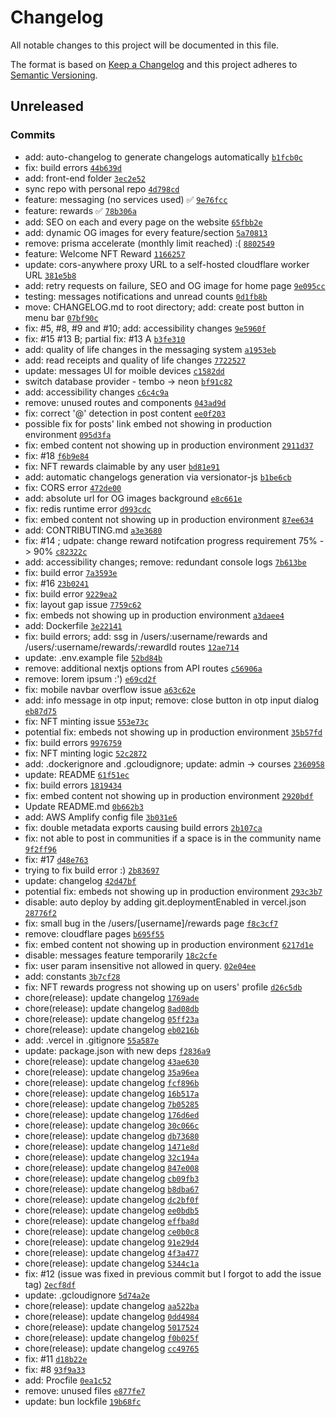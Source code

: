 # Changelog

All notable changes to this project will be documented in this file.

The format is based on [Keep a Changelog](https://keepachangelog.com/en/1.0.0/)
and this project adheres to [Semantic Versioning](https://semver.org/spec/v2.0.0.html).

## Unreleased

### Commits

- add: auto-changelog to generate changelogs automatically [`b1fcb0c`](https://github.com/avocodos/avocodos/commit/b1fcb0cb5b14dc62e156c37cd20c3852940d6f96)
- fix: build errors [`44b639d`](https://github.com/avocodos/avocodos/commit/44b639d12a76999955fc34f492ec3892168948cf)
- add: front-end folder [`3ec2e52`](https://github.com/avocodos/avocodos/commit/3ec2e527c7b4e5252ee2fcb07942d4e16aac23df)
- sync repo with personal repo [`4d798cd`](https://github.com/avocodos/avocodos/commit/4d798cd4cbf1ce603307306f8c9639860d071395)
- feature: messaging (no services used) ✅ [`9e76fcc`](https://github.com/avocodos/avocodos/commit/9e76fcc2d02b734cf6a146cdfb33de66eb9ef57e)
- feature: rewards ✅ [`78b306a`](https://github.com/avocodos/avocodos/commit/78b306aaf9bc7e8dcc143d78d86f60aae7268857)
- add: SEO on each and every page on the website [`65fbb2e`](https://github.com/avocodos/avocodos/commit/65fbb2e4616afc68b55a3b23e1ad5b2bd5f7331a)
- add: dynamic OG images for every feature/section [`5a70813`](https://github.com/avocodos/avocodos/commit/5a7081343c769e3869e8e6f2e3aee5089908adf8)
- remove: prisma accelerate (monthly limit reached) :( [`8802549`](https://github.com/avocodos/avocodos/commit/8802549020298be6aa6b7bcd80f0dcf4cc108071)
- feature: Welcome NFT Reward [`1166257`](https://github.com/avocodos/avocodos/commit/116625795319ab112869657118f8de1c37ca99f4)
- update: cors-anywhere proxy URL to a self-hosted cloudflare worker URL [`381e5b8`](https://github.com/avocodos/avocodos/commit/381e5b8cfeac77fae3727e18e4fd6d18ca338864)
- add: retry requests on failure, SEO and OG image for home page [`9e095cc`](https://github.com/avocodos/avocodos/commit/9e095ccc5c1753aab5d18fdef913bf0302438116)
- testing: messages notifications and unread counts [`0d1fb8b`](https://github.com/avocodos/avocodos/commit/0d1fb8b75ed7b879458b118de8cd27ab5fd7e296)
- move: CHANGELOG.md to root directory; add: create post button in menu bar [`07bf90c`](https://github.com/avocodos/avocodos/commit/07bf90c9e8905ba8599622a9611be65456614dc5)
- fix: #5, #8, #9 and #10; add: accessibility changes [`9e5960f`](https://github.com/avocodos/avocodos/commit/9e5960fe9a42129f390f424f5158a978add7ed0b)
- fix: #15 #13 B; partial fix: #13 A [`b3fe310`](https://github.com/avocodos/avocodos/commit/b3fe31085ed7ae4249cd3ee58ba37c6ca591a3f1)
- add: quality of life changes in the messaging system [`a1953eb`](https://github.com/avocodos/avocodos/commit/a1953eb962073558f1005ee9d862f8f960ee7cc5)
- add: read receipts and quality of life changes [`7722527`](https://github.com/avocodos/avocodos/commit/77225272a4e64877a27ed1f53c872b17a0abf700)
- update: messages UI for moible devices [`c1582dd`](https://github.com/avocodos/avocodos/commit/c1582ddfc2025dfffbe34a6a96fc25c373479241)
- switch database provider - tembo -&gt; neon [`bf91c82`](https://github.com/avocodos/avocodos/commit/bf91c821f56a8aa67ad40d8f0cced3ecc391c97a)
- add: accessibility changes [`c6c4c9a`](https://github.com/avocodos/avocodos/commit/c6c4c9abf9ecd8dd999cd3dd89c92007a32b7309)
- remove: unused routes and components [`043ad9d`](https://github.com/avocodos/avocodos/commit/043ad9db82e9a22a2a72a01d1ba168329e38a95d)
- fix: correct '@' detection in post content [`ee0f203`](https://github.com/avocodos/avocodos/commit/ee0f2039be383a53befc93025b4ed28d416092f9)
- possible fix for posts' link embed not showing in production environment [`095d3fa`](https://github.com/avocodos/avocodos/commit/095d3fa1acdfaac497ec771ac1622570533f1ffa)
- fix: embed content not showing up in production environment [`2911d37`](https://github.com/avocodos/avocodos/commit/2911d379bba1d32bc1003a3834568a8d4c8bed1a)
- fix: #18 [`f6b9e84`](https://github.com/avocodos/avocodos/commit/f6b9e849d61186583b5a017246e1b74bff219314)
- fix: NFT rewards claimable by any user [`bd81e91`](https://github.com/avocodos/avocodos/commit/bd81e91fdc376b1ceda591fb277d57ca755ff35d)
- add: automatic changelogs generation via versionator-js [`b1be6cb`](https://github.com/avocodos/avocodos/commit/b1be6cb0daf46a508f622d28c7decf8ede70e185)
- fix: CORS error [`472de00`](https://github.com/avocodos/avocodos/commit/472de004b94810a39a58977a0a6e2ac8564e3778)
- add: absolute url for OG images background [`e8c661e`](https://github.com/avocodos/avocodos/commit/e8c661e031a573800c199e8bd1ee55ce80b24faa)
- fix: redis runtime error [`d993cdc`](https://github.com/avocodos/avocodos/commit/d993cdc2b081c6b09cd5e95b0b5c51beb7fb94fd)
- fix: embed content not showing up in production environment [`87ee634`](https://github.com/avocodos/avocodos/commit/87ee63406117cc2649c2edc78733e430c7810117)
- add: CONTRIBUTING.md [`a3e3680`](https://github.com/avocodos/avocodos/commit/a3e36802815009944d0a271434d790fc8f407c3d)
- fix: #14 ; udpate: change reward notifcation progress requirement 75% -&gt; 90% [`c82322c`](https://github.com/avocodos/avocodos/commit/c82322c6cc8202320016416cb0a33cdcbcbe760b)
- add: accessibility changes; remove: redundant console logs [`7b613be`](https://github.com/avocodos/avocodos/commit/7b613bece17543845058381030022721e4b00308)
- fix: build error [`7a3593e`](https://github.com/avocodos/avocodos/commit/7a3593ebe01ab9a9c4e9147b3a1df80c8e5cacdd)
- fix: #16 [`23b0241`](https://github.com/avocodos/avocodos/commit/23b024148df3c25cef7b4e733240cb217847d93b)
- fix: build error [`9229ea2`](https://github.com/avocodos/avocodos/commit/9229ea2ef2489fc21a493f5efa9b3d62e58dcddd)
- fix: layout gap issue [`7759c62`](https://github.com/avocodos/avocodos/commit/7759c627dfbb3f453548716077c344d6a53654c9)
- fix: embeds not showing up in production environment [`a3daee4`](https://github.com/avocodos/avocodos/commit/a3daee4988f0e0a19f8831fe23309636714484ec)
- add: Dockerfile [`3e22141`](https://github.com/avocodos/avocodos/commit/3e2214173ee5fa6a7e4f30362d5695ba33e4cf16)
- fix: build errors; add: ssg in /users/:username/rewards and /users/:username/rewards/:rewardId routes [`12ae714`](https://github.com/avocodos/avocodos/commit/12ae71455cd7b3676aae20d0ce9cd5b3434cd487)
- update: .env.example file [`52bd84b`](https://github.com/avocodos/avocodos/commit/52bd84b97f27e379c409fcac2efae73187b6e298)
- remove: additional nextjs options from API routes [`c56906a`](https://github.com/avocodos/avocodos/commit/c56906a3230e110ccdb8ca5fc4262e661648c8f5)
- remove: lorem ipsum :') [`e69cd2f`](https://github.com/avocodos/avocodos/commit/e69cd2f897e97f19d0d6ea2819acdde693adbd0f)
- fix: mobile navbar overflow issue [`a63c62e`](https://github.com/avocodos/avocodos/commit/a63c62e06d958b1bdacafdd39506d74ae47689e7)
- add: info message in otp input; remove: close button in otp input dialog [`eb87d75`](https://github.com/avocodos/avocodos/commit/eb87d757e40e7ee57f11b1180ed070d7d104f880)
- fix: NFT minting issue [`553e73c`](https://github.com/avocodos/avocodos/commit/553e73c7e7dfca13913976d71cbb9ab4f2426d58)
- potential fix: embeds not showing up in production environment [`35b57fd`](https://github.com/avocodos/avocodos/commit/35b57fd05ae441348e3b30758c9e21a2b939c138)
- fix: build errors [`9976759`](https://github.com/avocodos/avocodos/commit/99767598a2c671fee7ed2c4d172b15238b53b76a)
- fix: NFT minting logic [`52c2872`](https://github.com/avocodos/avocodos/commit/52c2872d15aadf35c4e410c56ee01f2496341573)
- add: .dockerignore and .gcloudignore; update: admin -&gt; courses [`2360958`](https://github.com/avocodos/avocodos/commit/2360958dd38aa82f9cc6a728c609082daab835c7)
- update: README [`61f51ec`](https://github.com/avocodos/avocodos/commit/61f51ec647118dc10ebcb1ad42d3fc85489b1614)
- fix: build errors [`1819434`](https://github.com/avocodos/avocodos/commit/18194347096b43bdce445bb4e022d8948e1553d9)
- fix: embed content not showing up in production environment [`2920bdf`](https://github.com/avocodos/avocodos/commit/2920bdfbdb396d2ca758919e589ffa7824530675)
- Update README.md [`0b662b3`](https://github.com/avocodos/avocodos/commit/0b662b37ca8b05d7b7706d7e74d4df1ab138954e)
- add: AWS Amplify config file [`3b031e6`](https://github.com/avocodos/avocodos/commit/3b031e6eb8e4dc13ed55be5916dac6597a61cf7b)
- fix: double metadata exports causing build errors [`2b107ca`](https://github.com/avocodos/avocodos/commit/2b107ca201cc9c52d16fc34e5674d6077b51f744)
- fix: not able to post in communities if a space is in the community name [`9f2ff96`](https://github.com/avocodos/avocodos/commit/9f2ff96d1cf0a7ed28ca9a31ff1efd12f4dde8d9)
- fix: #17 [`d48e763`](https://github.com/avocodos/avocodos/commit/d48e7639321f24f71dc7e92870dadd8f921fa35d)
- trying to fix build error :) [`2b83697`](https://github.com/avocodos/avocodos/commit/2b83697d1ab9000ae0b33ac740a8e3e92817fdf9)
- update: changelog [`42d47bf`](https://github.com/avocodos/avocodos/commit/42d47bf84c775358006ba1343377463f9a027f19)
- potential fix: embeds not showing up in production environment [`293c3b7`](https://github.com/avocodos/avocodos/commit/293c3b736cab285fbcd957572a50599a857e7eec)
- disable: auto deploy by adding git.deploymentEnabled in vercel.json [`28776f2`](https://github.com/avocodos/avocodos/commit/28776f24ebdf5904d242f16b38ea41cde6e30ce5)
- fix: small bug in the /users/[username]/rewards page [`f8c3cf7`](https://github.com/avocodos/avocodos/commit/f8c3cf7fae0503166f7e4d9db1e83ca5f257a7e2)
- remove: cloudflare pages [`b695f55`](https://github.com/avocodos/avocodos/commit/b695f5551396c68145f1d14e25c4372353c4c0bf)
- fix: embed content not showing up in production environment [`6217d1e`](https://github.com/avocodos/avocodos/commit/6217d1e78b55b3ffe1015b536052d4c774fb7a50)
- disable: messages feature temporarily [`18c2cfe`](https://github.com/avocodos/avocodos/commit/18c2cfe57ff47346e1d3dd27f61b2d3d89977b94)
- fix: user param insensitive not allowed in query. [`02e04ee`](https://github.com/avocodos/avocodos/commit/02e04eefe0d5ae760775b18360b6261e69344cf6)
- add: constants [`3b7cf28`](https://github.com/avocodos/avocodos/commit/3b7cf2852e154ddeb31dd2909c6e5ddb067ee36d)
- fix: NFT rewards progress not showing up on users' profile [`d26c5db`](https://github.com/avocodos/avocodos/commit/d26c5db806ff6c8954f5de9ba96c9b9e58956893)
- chore(release): update changelog [`1769ade`](https://github.com/avocodos/avocodos/commit/1769ade4a5f1d85cfbf006f1f6e1677a332a7aaf)
- chore(release): update changelog [`8ad08db`](https://github.com/avocodos/avocodos/commit/8ad08dbb160a3eed29cfa6a05777d5a4fa0e8871)
- chore(release): update changelog [`05ff23a`](https://github.com/avocodos/avocodos/commit/05ff23a3f28e7bf8d367610acc52e920449bea80)
- chore(release): update changelog [`eb0216b`](https://github.com/avocodos/avocodos/commit/eb0216becdf3d99da05fe62cc9cab12a30c93347)
- add: .vercel in .gitignore [`55a587e`](https://github.com/avocodos/avocodos/commit/55a587e9b0c791e09c5c1c9c6a9326db937e4c7d)
- update: package.json with new deps [`f2836a9`](https://github.com/avocodos/avocodos/commit/f2836a94f59695cb9849e201684b501f38319dc0)
- chore(release): update changelog [`43ae630`](https://github.com/avocodos/avocodos/commit/43ae6303448f4481de9cfea97d8f046ccc148f6a)
- chore(release): update changelog [`35a96ea`](https://github.com/avocodos/avocodos/commit/35a96eaf7f5ad53a63fa6b56910dddf2178453c5)
- chore(release): update changelog [`fcf896b`](https://github.com/avocodos/avocodos/commit/fcf896b605abb69fd75175b985931efe84b8ca7a)
- chore(release): update changelog [`16b517a`](https://github.com/avocodos/avocodos/commit/16b517a73fac4374a7f8a55e66bc72f0629b1796)
- chore(release): update changelog [`7b05285`](https://github.com/avocodos/avocodos/commit/7b05285da0a2637a50d47b848840c11ae5e1a12a)
- chore(release): update changelog [`176d6ed`](https://github.com/avocodos/avocodos/commit/176d6ed6b87c8555d46e6ff9a5282cc21f4c5e95)
- chore(release): update changelog [`30c066c`](https://github.com/avocodos/avocodos/commit/30c066c8c60dbdbc52c956c3d87070e550321586)
- chore(release): update changelog [`db73680`](https://github.com/avocodos/avocodos/commit/db73680fa8eae530a5ae320de840dfc0699f70bf)
- chore(release): update changelog [`1471e8d`](https://github.com/avocodos/avocodos/commit/1471e8db3f47c338f1f1f3c60f4ed7f76a32b538)
- chore(release): update changelog [`32c194a`](https://github.com/avocodos/avocodos/commit/32c194a7cd9faac3e256953f48be3c0755ef4a0a)
- chore(release): update changelog [`847e008`](https://github.com/avocodos/avocodos/commit/847e008cbc9171da8620177defe6fa1a9fe4d4a7)
- chore(release): update changelog [`cb09fb3`](https://github.com/avocodos/avocodos/commit/cb09fb3660586a4105082c8650b91d03fc41b713)
- chore(release): update changelog [`b8dba67`](https://github.com/avocodos/avocodos/commit/b8dba675e8e8cf1e81bac1dc713b84bddc4c1dab)
- chore(release): update changelog [`dc2bf0f`](https://github.com/avocodos/avocodos/commit/dc2bf0f7e4802212e5d5d5756e31fa9270b9cf13)
- chore(release): update changelog [`ee0bdb5`](https://github.com/avocodos/avocodos/commit/ee0bdb58695c09c1e3881e3e6684de15e602bd8d)
- chore(release): update changelog [`effba8d`](https://github.com/avocodos/avocodos/commit/effba8d1eb95a49b15fc5c6c57bf788685f27608)
- chore(release): update changelog [`ce0b0c8`](https://github.com/avocodos/avocodos/commit/ce0b0c833338eb9aadd2db9762a271cf6e702cc2)
- chore(release): update changelog [`91e29d4`](https://github.com/avocodos/avocodos/commit/91e29d4a87a0f96a790444e4e736a3a0883770bb)
- chore(release): update changelog [`4f3a477`](https://github.com/avocodos/avocodos/commit/4f3a47772f385d8f31a4ed44a715f114b88a6d17)
- chore(release): update changelog [`5344c1a`](https://github.com/avocodos/avocodos/commit/5344c1ae03193f2bf7c00cf412dc757fee727480)
- fix: #12 (issue was fixed in previous commit but I forgot to add the issue tag) [`2ecf8df`](https://github.com/avocodos/avocodos/commit/2ecf8df4bcd5320377db038e9e733d239187af14)
- update: .gcloudignore [`5d74a2e`](https://github.com/avocodos/avocodos/commit/5d74a2e42f7e746b4a78690b69700b98ec3496e8)
- chore(release): update changelog [`aa522ba`](https://github.com/avocodos/avocodos/commit/aa522ba41b53f4afdbcaf58bd5771288322025a3)
- chore(release): update changelog [`0dd4984`](https://github.com/avocodos/avocodos/commit/0dd498439ba09e3b7ef67aa158f3c027b0698003)
- chore(release): update changelog [`5017524`](https://github.com/avocodos/avocodos/commit/5017524c24192ab495b58a8d3f3f1656998df78b)
- chore(release): update changelog [`f0b025f`](https://github.com/avocodos/avocodos/commit/f0b025fc28c228156a605e4423560dac83594d85)
- chore(release): update changelog [`cc49765`](https://github.com/avocodos/avocodos/commit/cc497659831db7fe8cba35bc1994b152961df93b)
- fix: #11 [`d18b22e`](https://github.com/avocodos/avocodos/commit/d18b22e4d93123afa24b4b9f6227aa5e8046e020)
- fix: #8 [`93f9a33`](https://github.com/avocodos/avocodos/commit/93f9a334a52e20b6448479d6ec8828574b39ddad)
- add: Procfile [`0ea1c52`](https://github.com/avocodos/avocodos/commit/0ea1c522a040f8a9338892cd455625069389d8c3)
- remove: unused files [`e877fe7`](https://github.com/avocodos/avocodos/commit/e877fe7d740d1105556b45568345b4653a7ab096)
- update: bun lockfile [`19b68fc`](https://github.com/avocodos/avocodos/commit/19b68fc4f100e8d6fbf677364be7c80ffcbd2755)
